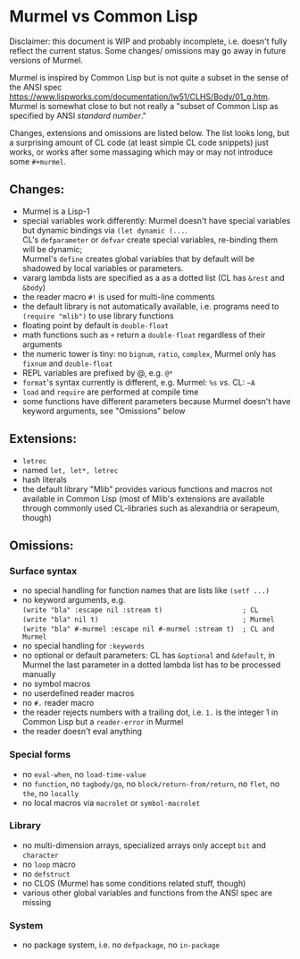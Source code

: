 # Murmel vs Common Lisp

Disclaimer: this document is WIP and probably incomplete, i.e. doesn't fully reflect the current status.
Some changes/ omissions may go away in future versions of Murmel.

Murmel is inspired by Common Lisp but is not quite a subset in the sense of the ANSI spec https://www.lispworks.com/documentation/lw51/CLHS/Body/01_g.htm.
Murmel is somewhat close to but not really a "subset of Common Lisp as specified by ANSI _standard number_."

Changes, extensions and omissions are listed below.
The list looks long, but a surprising amount of CL code (at least simple CL code snippets) just works,
or works after some massaging which may or may not introduce some `#+murmel`.


## Changes:

* Murmel is a Lisp-1
* special variables work differently: Murmel doesn't have special variables but dynamic bindings via `(let dynamic (...`.  
  CL's `defparameter` or `defvar` create special variables, re-binding them will be dynamic;  
  Murmel's `define` creates global variables that by default will be shadowed by local variables or parameters.
* vararg lambda lists are specified as a as a dotted list (CL has `&rest` and `&body`)
* the reader macro `#!` is used for multi-line comments
* the default library is not automatically available, i.e. programs need to `(require "mlib")` to use library functions
* floating point by default is `double-float`
* math functions such as `+` return a `double-float` regardless of their arguments
* the numeric tower is tiny: no `bignum`, `ratio`, `complex`, Murmel only has `fixnum` and `double-float`
* REPL variables are prefixed by @, e.g. `@*`
* `format`'s syntax currently is different, e.g. Murmel: `%s` vs. CL: `~A`
* `load` and `require` are performed at compile time
* some functions have different parameters because Murmel doesn't have keyword arguments, see "Omissions" below


## Extensions:

* `letrec`
* named `let, let*, letrec`
* hash literals
* the default library "Mlib" provides various functions and macros not available in Common Lisp
  (most of Mlib's extensions are available through commonly used CL-libraries such as alexandria or serapeum, though)


## Omissions:

### Surface syntax

* no special handling for function names that are lists like `(setf ...)`
* no keyword arguments, e.g.  
  `(write "bla" :escape nil :stream t)                    ; CL`  
  `(write "bla" nil t)                                    ; Murmel`  
  `(write "bla" #-murmel :escape nil #-murmel :stream t)  ; CL and Murmel`  
* no special handling for `:keywords`
* no optional or default parameters: CL has `&optional` and `&default`,
  in Murmel the last parameter in a dotted lambda list has to be processed manually
* no symbol macros
* no userdefined reader macros
* no `#.` reader macro
* the reader rejects numbers with a trailing dot, i.e. `1.` is the integer 1 in Common Lisp but a `reader-error` in Murmel
* the reader doesn't eval anything

### Special forms

* no `eval-when`, no `load-time-value`
* no `function`, no `tagbody/go`, no `block/return-from/return`, no `flet`, no `the`, no `locally`
* no local macros via `macrolet` or `symbol-macrolet`

### Library

* no multi-dimension arrays, specialized arrays only accept `bit` and `character`
* no `loop` macro
* no `defstruct`
* no CLOS (Murmel has some conditions related stuff, though)
* various other global variables and functions from the ANSI spec are missing

### System

* no package system, i.e. no `defpackage`, no `in-package`
